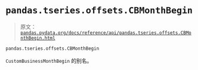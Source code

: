 # `pandas.tseries.offsets.CBMonthBegin`

> 原文：[`pandas.pydata.org/docs/reference/api/pandas.tseries.offsets.CBMonthBegin.html`](https://pandas.pydata.org/docs/reference/api/pandas.tseries.offsets.CBMonthBegin.html)

```py
pandas.tseries.offsets.CBMonthBegin
```

`CustomBusinessMonthBegin` 的别名。
